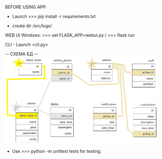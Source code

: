 BEFORE USING APP:

- Launch >>> pip install -r requirements.txt

- create dir /src/logs/

WEB UI Windows: >>> set FLASK_APP=webui.py /  >>> flask run

CLI - Launch <cli.py>

-- СХЕМА БД --
![Иллюстрация БД](https://github.com/russtanevich/pyair/blob/master/db_scheme.png)


- Use >>> python -m unittest tests for testing.

